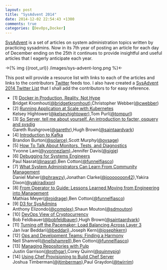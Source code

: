```yaml
---
layout: post
title: "SysAdvent 2014"
date: 2014-12-02 22:54:43 +1300
comments: true
categories: [DevOps,Docker] 
---
```


[SysAdvent](http://sysadvent.blogspot.com/) is a set of articles on system administration topics written by practicing sysadmins. Now in its 7th year of posting an article for each day of December ending on the 25th it continues to provide insightful and useful articles that I eagerly anticipate each year.

->{% img {{root_url}} /images/sys-advent-long.png %}<-

This post will provide a resource list with links to each of the articles and links to the contributors [Twitter](http://www.twitter.com) feeds too. I also have created a [SysAdvent 2014 Twitter List](https://twitter.com/PeterSellars/lists/sysadvent2014) that I shall add the contributors to for easy reference. 

<!--more-->

* [1] [Docker in Production, Reality, Not Hype](http://sysadvent.blogspot.co.nz/2014/12/day-1-docker-in-production-reality-not.html)<br/>Bridget Kromhout([@bridgetkromhout](https://twitter.com/bridgetkromhout)),Christopher Webber([@cwebber](https://twitter.com/cwebber))
* [2] [Running Application at Scale with Kubernetes](http://sysadvent.blogspot.co.nz/2014/12/day-2-running-applications-at-scale.html)<br/>Kelsey Hightower([@kelseyhightower](https://twitter.com/kelseyhightower)),Tom Purl([@tompurl](https://www.twitter.com/tompurl)) 
* [3] [So Server, tell me about yourself. An introduction to facter, osquery and sysdig](http://sysadvent.blogspot.co.nz/2014/12/day-3-so-server-tell-me-about-yourself.html)<br/>Gareth Rushgrove([@garethr](https://twitter.com/garethr)),Hugh Brown([@saintaardvark](https://twitter.com/saintaardvark)) 
* [4] [Introduction to Kafka](http://sysadvent.blogspot.co.nz/2014/12/day-4-introduction-to-kafka.html)<br/>Brandon Burton([@solarce](https://twitter.com/solarce/)),Scott Murphy([@ovsage](https://twitter.com/ovsage/)) 
* [5] [How To Talk About Monitors, Tests, and Diagnostics](http://sysadvent.blogspot.co.nz/2014/12/day-5-how-to-talk-about-monitors-tests.html)<br/>Yvonne Lam([@yvonnezlam](https://twitter.com/yvonnezlam)),Jennifer Davis([@sigje](https://twitter.com/sigje))
* [6] [Debugging for Systems Engineers](http://sysadvent.blogspot.com.au/2014/12/day-6-debugging-for-systems-engineers.html)<br/>Paul Nasrat([@nasrat](https://twitter.com/nasrat)),Ben Cotton([@funnelfiasco](https://twitter.com/funnelfiasco))
* [7] [What System Administrators Can Learn From Community Management](http://sysadvent.blogspot.com.au/2014/12/day-7-what-system-administrators-can.html)<br/>Daniel Maher([@phrawzy](https://twitter.com/phrawzty)),Jonathan Clarke([@jooooooon42](https://twitter.com/jooooooon42)),Yakira Dixon([@yakiradixon](https://twitter.com/yakiradixon))
* [8] [From Operator to Guide: Lessons Learned Moving from Engineering into Management](http://sysadvent.blogspot.com.au/2014/12/day-8-from-operator-to-guide-lessons.html)<br/>Mathias Meyer([@roidrage](https://twitter.com/roidrage)),Ben Cotton([@funnelfiasco](https://twitter.com/funnelfiasco))
* [9] [D3 for SysAdmins](http://sysadvent.blogspot.com.au/2014/12/day-9-d3-for-sysadmins.html)<br/>Anthony Elizondo([@complex](https://twitter.com/complex)),Shaun Mouton([@sdmouton](https://twitter.com/sdmouton))
* [10] [DevOps View of Cryptocurrency](http://sysadvent.blogspot.com.au/2014/12/day-10-devops-view-of-cryptocurrency.html)<br/>Bob Feldbauer([@bobfeldbauer](https://twitter.com/bobfeldbauer)),Hugh Brown([@saintaardvark](https://twitter.com/saintaardvark))
* [11] [Turning off the Pacemaker: Load Balancing Across Layer 3](http://sysadvent.blogspot.com.au/2014/12/day-11-turning-off-pacemaker-load.html)<br/>Jan Ivar Beddari([@beddari](http://www.twitter.com/beddari)),Joseph Kern([@josephkern](http://www.twitter.com/josephkern))
* [12] [Ops and Development Teams: Finding a Harmony](http://sysadvent.blogspot.co.nz/2014/12/day-12-ops-and-development-teams.html)<br/>Nell Shamrell([@nellshamrell](https://twitter.com/nellshamrell)),Ben Cotton([@funnelfiasco](https://twitter.com/funnelfiasco))
* [13] [Managing Repositories with Pulp](http://sysadvent.blogspot.co.nz/2014/12/day-13-managing-repositories-with-pulp.html)<br/>Justin Garrison([@rothgar](https://twitter.com/rothgar)),Corey Quinn([@quinnypig](https://twitter.com/quinnypig))
* [14] [Using Chef Provisioning to Build Chef Server](http://sysadvent.blogspot.co.nz/2014/12/day-14-using-chef-provisioning-to-build.html)<br/>Joshua Timberman([@jtimberman](https://twitter.com/jtimberman)),Paul Graydon([@twirrim](https://twitter.com/twirrim))
